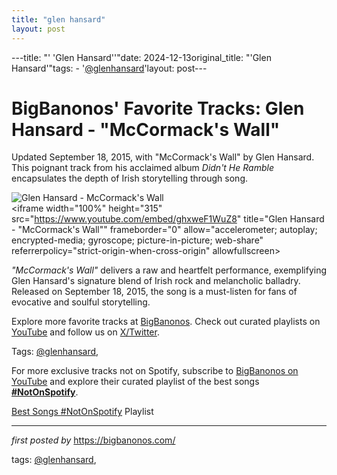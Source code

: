 ```yaml
---
title: "glen hansard"
layout: post
---
```

---title: "' 'Glen Hansard''"date: 2024-12-13original_title: "'Glen Hansard'"tags:  - '[@glenhansard](/tags/glenhansard/)'layout: post---<!-- Post Title --><h1 >BigBanonos' Favorite Tracks: Glen Hansard - "McCormack's Wall"</h1> <!-- Introductory Text --><p >Updated September 18, 2015, with "McCormack's Wall" by Glen Hansard. This poignant track from his acclaimed album <em>Didn't He Ramble</em> encapsulates the depth of Irish storytelling through song.</p> <!-- Featured Image --><div > <img src="https://www.rollingstone.com/wp-content/uploads/2019/05/glen-hansard.jpg" alt="Glen Hansard - McCormack's Wall" /></div> <!-- YouTube Video Embed --><div > <iframe width="100%" height="315" src="https://www.youtube.com/embed/ghxweF1WuZ8" title="Glen Hansard - "McCormack's Wall"" frameborder="0" allow="accelerometer; autoplay; encrypted-media; gyroscope; picture-in-picture; web-share" referrerpolicy="strict-origin-when-cross-origin" allowfullscreen></iframe></div> <!-- Song Information --><div > <p><em>"McCormack's Wall"</em> delivers a raw and heartfelt performance, exemplifying Glen Hansard's signature blend of Irish rock and melancholic balladry. Released on September 18, 2015, the song is a must-listen for fans of evocative and soulful storytelling.</p></div> <!-- Footer Links --><div > <p>Explore more favorite tracks at <a href="https://bigbanonos.com/" target="_blank">BigBanonos</a>. Check out curated playlists on <a href="https://www.youtube.com/[@BigBanonos](/tags/BigBanonos/)" target="_blank">YouTube</a> and follow us on <a href="https://x.com/bigbanonos" target="_blank">X/Twitter</a>.</p></div> <!-- Tags --><p >Tags: [@glenhansard](/tags/glenhansard/),</p><!--Subscribe and Playlist Links--><div>    <p>For more exclusive tracks not on Spotify, subscribe to <a href="https://www.youtube.com/[@BigBanonos](/tags/BigBanonos/)" target="_blank">BigBanonos on YouTube</a> and explore their curated playlist of the best songs <strong>[#NotOnSpotify](/tags/NotOnSpotify/)</strong>.</p>    <p><a href="https://www.youtube.com/playlist?list=PLtuNtuTatqI0kFahUCbtbfenC_ET5O_tr" target="_blank">Best Songs [#NotOnSpotify](/tags/NotOnSpotify/) Playlist<br /></a></p></div><hr /><p><em>first posted by</em> <a href="https://bigbanonos.com/" rel="noopener" target="_new">https://bigbanonos.com/</a></p><p>tags: [@glenhansard](/tags/glenhansard/),</p>